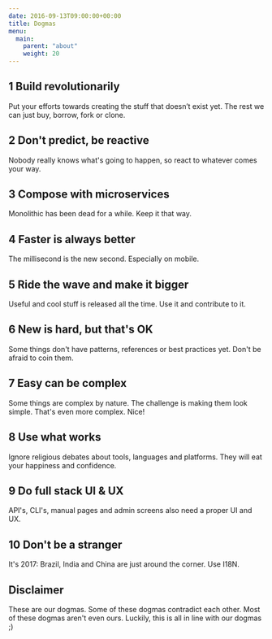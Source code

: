 ```yaml
---
date: 2016-09-13T09:00:00+00:00
title: Dogmas
menu:
  main:
    parent: "about"
    weight: 20
---
```

## 1 Build revolutionarily

Put your efforts towards creating the stuff that doesn’t exist yet. The rest we can just buy, borrow, fork or clone.

## 2 Don't predict, be reactive

Nobody really knows what's going to happen, so react to whatever comes your way.

## 3 Compose with microservices

Monolithic has been dead for a while. Keep it that way.

## 4 Faster is always better

The millisecond is the new second. Especially on mobile.

## 5 Ride the wave and make it bigger

Useful and cool stuff is released all the time. Use it and contribute to it.

## 6 New is hard, but that's OK

Some things don't have patterns, references or best practices yet. Don't be afraid to coin them.

## 7 Easy can be complex

Some things are complex by nature. The challenge is making them look simple. That's even more complex. Nice!

## 8 Use what works

Ignore religious debates about tools, languages and platforms. They will eat your happiness and confidence.

## 9 Do full stack UI & UX

API's, CLI's, manual pages and admin screens also need a proper UI and UX.

## 10 Don't be a stranger

It's 2017: Brazil, India and China are just around the corner. Use I18N.

## Disclaimer
These are our dogmas. Some of these dogmas contradict each other.
Most of these dogmas aren't even ours.
Luckily, this is all in line with our dogmas ;)
